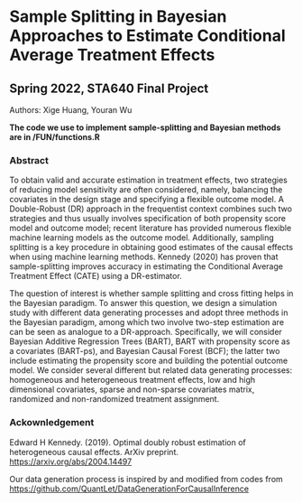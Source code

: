 # Sample Splitting in Bayesian Approaches to Estimate Conditional Average Treatment Effects
## Spring 2022, STA640 Final Project

Authors: Xige Huang, Youran Wu

**The code we use to implement sample-splitting and Bayesian methods are in /FUN/functions.R**

### Abstract

To obtain valid and accurate estimation in treatment effects, two strategies of reducing model sensitivity are often considered, namely, balancing the covariates in the design stage and specifying a flexible outcome model. A Double-Robust (DR) approach in the frequentist context combines such two strategies and thus usually involves specification of both propensity score model and outcome model; recent literature has provided numerous flexible machine learning models as the outcome model. Additionally, sampling splitting is a key procedure in obtaining good estimates of the causal effects when using machine learning methods. Kennedy (2020) has proven that sample-splitting improves accuracy in estimating the Conditional Average Treatment Effect (CATE) using a DR-estimator. 

The question of interest is whether sample splitting and cross fitting helps in the Bayesian paradigm. To answer this question, we design a simulation study with different data generating processes and adopt three methods in the Bayesian paradigm, among which two involve two-step estimation are can be seen as analogue to a DR-approach. Specifically, we will consider Bayesian Additive Regression Trees (BART), BART with propensity score as a covariates (BART-ps), and Bayesian Causal Forest (BCF); the latter two include estimating the propensity score and building the potential outcome model. We consider several different but related data generating processes: homogeneous and heterogeneous treatment effects, low and high dimensional covariates, sparse and non-sparse covariates matrix, randomized and non-randomized treatment assignment.

### Ackownledgement

  Edward H Kennedy. (2019). Optimal doubly robust estimation of heterogeneous causal effects. ArXiv preprint. https://arxiv.org/abs/2004.14497

Our data generation process is inspired by and modified from codes from https://github.com/QuantLet/DataGenerationForCausalInference
